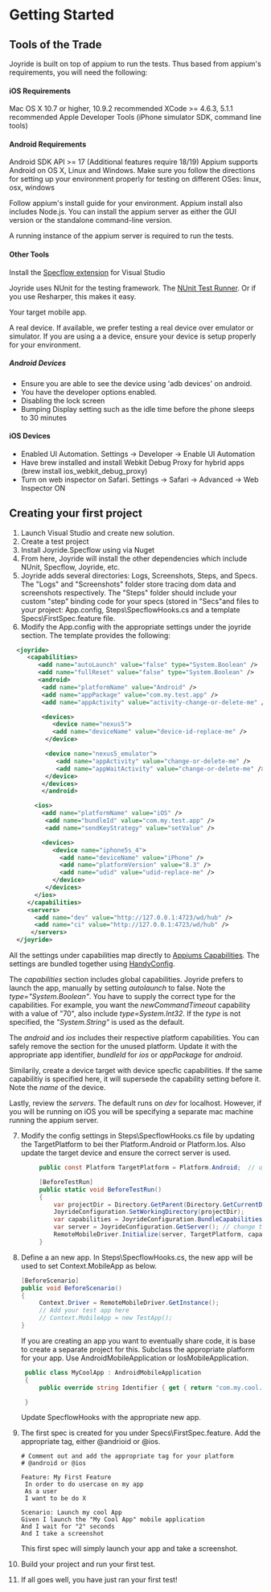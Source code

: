 
# Getting Started


## Tools of the Trade

Joyride is built on top of appium to run the tests. Thus based from appium's requirements, you will need the following:

#### iOS Requirements

Mac OS X 10.7 or higher, 10.9.2 recommended
XCode >= 4.6.3, 5.1.1 recommended
Apple Developer Tools (iPhone simulator SDK, command line tools)


#### Android Requirements

Android SDK API >= 17 (Additional features require 18/19)
Appium supports Android on OS X, Linux and Windows. Make sure you follow the directions for setting up your environment properly for testing on different OSes: linux, osx, windows


Follow appium's install guide for your environment.  Appium install also includes Node.js.  You can install the appium server as either the GUI version or the standalone command-line version.

A running instance of the appium server is required to run the tests.

  
#### Other Tools

Install the [Specflow extension](https://visualstudiogallery.msdn.microsoft.com/9915524d-7fb0-43c3-bb3c-a8a14fbd40ee) for Visual Studio 

Joyride uses NUnit for the testing framework.  The [NUnit Test Runner](http://nunit.org/index.php?p=vsTestAdapter&r=2.6.4).  Or if you use Resharper, this makes it easy.

Your target mobile app.  

A real device.  If available, we prefer testing a real device over emulator or simulator.  If you are using a a device, ensure your device is setup properly for your environment.  

##### Android Devices
* Ensure you are able to see the device using 'adb devices' on android.  
* You have the developer options enabled.
* Disabling the lock screen
* Bumping Display setting such as the idle time before the phone sleeps to 30 minutes

#### iOS Devices
* Enabled UI Automation.  Settings -> Developer -> Enable UI Automation
* Have brew installed and install Webkit Debug Proxy for hybrid apps (brew install ios_webkit_debug_proxy)
* Turn on web inspector on Safari. Settings -> Safari -> Advanced -> Web Inspector ON



## Creating your first project

  
1. Launch Visual Studio and create new solution.
2. Create a test project
3. Install Joyride.Specflow using via Nuget
4. From here, Joyride will install the other dependencies which include NUnit, Specflow, Joyride, etc.
5. Joyride adds several directories: Logs, Screenshots, Steps, and Specs.  The "Logs" and "Screenshots" folder store tracing dom data and screenshots respectively.  The "Steps" folder should include your custom "step" binding code for your specs (stored in "Secs"and files to your project:  App.config, Steps\SpecflowHooks.cs and a template Specs\FirstSpec.feature file.
6. Modify the App.config with the appropriate settings under the joyride section. The template provides the following:
  ```xml
    <joyride>
       <capabilities>
          <add name="autoLaunch" value="false" type="System.Boolean" />
          <add name="fullReset" value="false" type="System.Boolean" />      
          <android>
           <add name="platformName" value="Android" />
           <add name="appPackage" value="com.my.test.app" />
           <add name="appActivity" value="activity-change-or-delete-me" />

           <devices>
              <device name="nexus5">
              <add name="deviceName" value="device-id-replace-me" />
            </device>

            <device name="nexus5_emulator">            
               <add name="appActivity" value="change-or-delete-me" />
               <add name="appWaitActivity" value="change-or-delete-me" />
            </device>
           </devices>  
           </android>

         <ios>
           <add name="platformName" value="iOS" />
            <add name="bundleId" value="com.my.test.app" />
            <add name="sendKeyStrategy" value="setValue" />

           <devices>
              <device name="iphone5s_4">
                <add name="deviceName" value="iPhone" />
                <add name="platformVersion" value="8.3" />
                <add name="udid" value="udid-replace-me" />
              </device>
            </devices>
         </ios>
       </capabilities>
       <servers>
         <add name="dev" value="http://127.0.0.1:4723/wd/hub" />
         <add name="ci" value="http://127.0.0.1:4723/wd/hub" />
        </servers>  
    </joyride>
   ```
   All the settings under capabilities map directly to [Appiums Capabilities](http://appium.io/slate/en/master/?csharp#appium-server-capabilities).  The settings are bundled together using [HandyConfig](https://www.nuget.org/packages/HandyConfig/). 

   The *capabilities* section includes global capabilities.  Joyride prefers to launch the app, manually by setting *autolaunch* to false.  Note the *type="System.Boolean"*.  You have to supply the correct type for the capabilities.  For example, you want the *newCommandTimeout* capability with a value of "70", also include *type=System.Int32*.  If the *type* is not specified, the *"System.String"* is used as the default.

   The *android* and *ios* includes their respective platform capabilities. You can safely remove the section for the unused platform.  Update it with the appropriate app identifier, *bundleId* for *ios* or *appPackage* for *android*.  

   Similarily, create a device target with device specfic capabilities.  If the same capabilitiy is specified here, it will supersede the capability setting before it.  Note the *name* of the device.  

   Lastly, review the *servers*.  The default runs on *dev* for localhost.  However, if you will be running on iOS you will be specifying a separate mac machine running the appium server.  

7. Modify the config settings in Steps\SpecflowHooks.cs file by updating the TargetPlatform to bei ther Platform.Android or Platform.Ios.  Also update the target device and ensure the correct server is used. 
   ```csharp
        public const Platform TargetPlatform = Platform.Android;  // update either Platform.Android or Platform.Ios

        [BeforeTestRun]
        public static void BeforeTestRun()
        {
            var projectDir = Directory.GetParent(Directory.GetCurrentDirectory()).Parent.FullName;
            JoyrideConfiguration.SetWorkingDirectory(projectDir);
            var capabilities = JoyrideConfiguration.BundleCapabilities(TargetPlatform, "nexus5"); // change the device
            var server = JoyrideConfiguration.GetServer(); // change the server.  default is "dev"
            RemoteMobileDriver.Initialize(server, TargetPlatform, capabilities);
        }
   ```
8. Define a an new app.  In Steps\SpecflowHooks.cs, the new app will be used to set Context.MobileApp as below.  
   ```csharp
   [BeforeScenario]
   public void BeforeScenario()
   {
        Context.Driver = RemoteMobileDriver.GetInstance();
        // Add your test app here
        // Context.MobileApp = new TestApp();  
   }

   ```
   If you are creating an app you want to eventually share code, it is base to create a separate project for this.  Subclass the appropriate platform for your app.  Use AndroidMobileApplication or IosMobileApplication.
   ```csharp 
    public class MyCoolApp : AndroidMobileApplication
    {
        public override string Identifier { get { return "com.my.cool.app"; }}

    }
   ```
   Update SpecflowHooks with the appropriate new app.

9. The first spec is created for you under Specs\FirstSpec.feature.  Add the appropriate tag, either @andrioid or @ios.   
   ```gherkin 
   # Comment out and add the appropriate tag for your platform
   # @android or @ios

   Feature: My First Feature
	In order to do usercase on my app
	As a user
	I want to be do X

   Scenario: Launch my cool App
   Given I launch the "My Cool App" mobile application
   And I wait for "2" seconds
   And I take a screenshot

   ```
   This first spec will simply launch your app and take a screenshot.  
10.  Build your project and run your first test.  
11.  If all goes well, you have just ran your first test!
